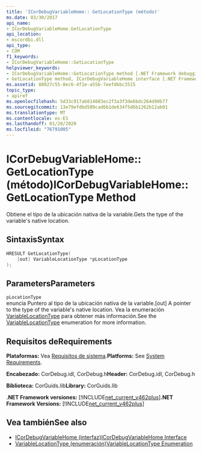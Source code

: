 ```yaml
---
title: 'ICorDebugVariableHome:: GetLocationType (método)'
ms.date: 03/30/2017
api_name:
- ICorDebugVariableHome.GetLocationType
api_location:
- mscordbi.dll
api_type:
- COM
f1_keywords:
- ICorDebugVariableHome::GetLocationType
helpviewer_keywords:
- ICorDebugVariableHome::GetLocationType method [.NET Framework debugging]
- GetLocationType method, ICorDebugVariableHome interface [.NET Framework debugging]
ms.assetid: 88027c55-8ec6-4f1e-a55b-7eefdbbc3515
topic_type:
- apiref
ms.openlocfilehash: 5d33c917ab814083ec2f3a3f3de6bdc264d90b77
ms.sourcegitcommit: 13e79efdbd589cad6b1de634f5d6b1262b12ab01
ms.translationtype: MT
ms.contentlocale: es-ES
ms.lasthandoff: 01/28/2020
ms.locfileid: "76791005"
---
```

# <a name="icordebugvariablehomegetlocationtype-method"></a><span data-ttu-id="f027f-102">ICorDebugVariableHome:: GetLocationType (método)</span><span class="sxs-lookup"><span data-stu-id="f027f-102">ICorDebugVariableHome::GetLocationType Method</span></span>
<span data-ttu-id="f027f-103">Obtiene el tipo de la ubicación nativa de la variable.</span><span class="sxs-lookup"><span data-stu-id="f027f-103">Gets the type of the variable's native location.</span></span>  
  
## <a name="syntax"></a><span data-ttu-id="f027f-104">Sintaxis</span><span class="sxs-lookup"><span data-stu-id="f027f-104">Syntax</span></span>  
  
```cpp  
HRESULT GetLocationType(  
    [out] VariableLocationType *pLocationType  
);  
```  
  
## <a name="parameters"></a><span data-ttu-id="f027f-105">Parameters</span><span class="sxs-lookup"><span data-stu-id="f027f-105">Parameters</span></span>  
 `pLocationType`  
 <span data-ttu-id="f027f-106">enuncia Puntero al tipo de la ubicación nativa de la variable.</span><span class="sxs-lookup"><span data-stu-id="f027f-106">[out] A pointer to the type of the variable's native location.</span></span>  <span data-ttu-id="f027f-107">Vea la enumeración [VariableLocationType](variablelocationtype-enumeration.md) para obtener más información.</span><span class="sxs-lookup"><span data-stu-id="f027f-107">See the [VariableLocationType](variablelocationtype-enumeration.md) enumeration for more information.</span></span>  
  
## <a name="requirements"></a><span data-ttu-id="f027f-108">Requisitos de</span><span class="sxs-lookup"><span data-stu-id="f027f-108">Requirements</span></span>  
 <span data-ttu-id="f027f-109">**Plataformas:** Vea [Requisitos de sistema](../../../../docs/framework/get-started/system-requirements.md).</span><span class="sxs-lookup"><span data-stu-id="f027f-109">**Platforms:** See [System Requirements](../../../../docs/framework/get-started/system-requirements.md).</span></span>  
  
 <span data-ttu-id="f027f-110">**Encabezado:** CorDebug.idl, CorDebug.h</span><span class="sxs-lookup"><span data-stu-id="f027f-110">**Header:** CorDebug.idl, CorDebug.h</span></span>  
  
 <span data-ttu-id="f027f-111">**Biblioteca:** CorGuids.lib</span><span class="sxs-lookup"><span data-stu-id="f027f-111">**Library:** CorGuids.lib</span></span>  
  
 <span data-ttu-id="f027f-112">**.NET Framework versiones:** [!INCLUDE[net_current_v462plus](../../../../includes/net-current-v462plus-md.md)]</span><span class="sxs-lookup"><span data-stu-id="f027f-112">**.NET Framework Versions:** [!INCLUDE[net_current_v462plus](../../../../includes/net-current-v462plus-md.md)]</span></span>  
  
## <a name="see-also"></a><span data-ttu-id="f027f-113">Vea también</span><span class="sxs-lookup"><span data-stu-id="f027f-113">See also</span></span>

- [<span data-ttu-id="f027f-114">ICorDebugVariableHome (interfaz)</span><span class="sxs-lookup"><span data-stu-id="f027f-114">ICorDebugVariableHome Interface</span></span>](icordebugvariablehome-interface.md)
- [<span data-ttu-id="f027f-115">VariableLocationType (enumeración)</span><span class="sxs-lookup"><span data-stu-id="f027f-115">VariableLocationType Enumeration</span></span>](variablelocationtype-enumeration.md)
